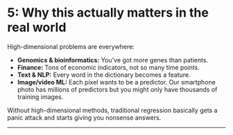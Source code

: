 # 5: Why this actually matters in the real world

High-dimensional problems are everywhere:

- **Genomics & bioinformatics:** You've got more genes than patients.
- **Finance:** Tons of economic indicators, not so many time points.
- **Text & NLP:** Every word in the dictionary becomes a feature.
- **Image/video ML:** Each pixel wants to be a predictor. Our smartphone photo has millions of predictors but you might only have thousands of training images.

Without high-dimensional methods, traditional regression basically gets a panic attack and starts giving you nonsense answers.

---
